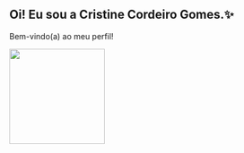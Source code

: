 ## Oi! Eu sou a Cristine Cordeiro Gomes.✨ 
Bem-vindo(a) ao meu perfil!

<div align="left">
  <a href="https://github.com/cristinegomes">
  <img height="170em" src="https://github-readme-stats.vercel.app/api?username=cristinegomes&show_icons=true&theme=tokyonight&include_all_commits=true&count_private=true"/>
 
</div>

 
